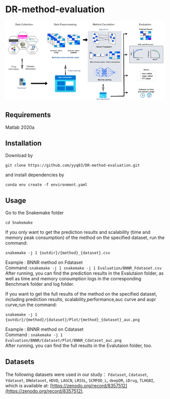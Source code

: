 # DR-method-evaluation
![Overview of DR evaluation](./figures/overflow_v16.png )

## Requirements
Matlab 2020a

## Installation
Download by
~~~~
git clone https://github.com/yyq83/DR-method-evaluation.git
~~~~
and install dependencies by
~~~~~
conda env create -f environment.yaml
~~~~~

## Usage
Go to the Snakemake folder
~~~~
cd Snakemake
~~~~
If you only want to get the prediction results and scalability (time and memory peak consumption) of the method on the specified dataset, run the command:
~~~~
snakemake -j 1 {outdir}/{method}_{dataset}.csv
~~~~
Example : BNNR method on Fdataset  
Command :`snakemake -j 1 snakemake -j 1 Evaluation/BNNR_Fdataset.csv`  
After running, you can find the prediction results in the Evalutaion folder, as well as time and memory consumption logs in the corresponding Benchmark folder and log folder.  
  
If you want to get the full results of the method on the specified dataset, including prediction results, scalability,performance,auc curve and aupr curve,run the command: 
~~~~
snakemake -j 1 {outdir}/{method}/{dataset}/Plot/{method}_{dataset}_auc.png
~~~~
Example : BNNR method on Cdataset  
Command : `snakemake -j 1 Evaluation/BNNR/Cdataset/Plot/BNNR_Cdataset_auc.png`  
After running, you can find the full results in the Evalutaion folder, too.

## Datasets
The following datasets were used in our study：
`Fdataset`, `Cdataset`, `Ydataset`, `DNdataset`, `HDVD`, `LAGCN`, `LRSSL`, `SCMFDD_L`, `deepDR`, `iDrug`, `TLHGBI`, which is available at: [https://zenodo.org/record/8357512](https://zenodo.org/record/8357512).

